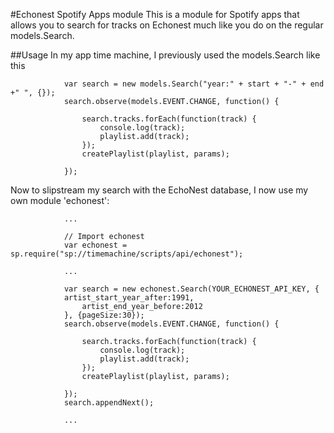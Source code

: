 #Echonest Spotify Apps module
This is a module for Spotify apps that allows you to search for tracks on Echonest much like you do on the regular models.Search.

##Usage
In my app time machine, I previously used the models.Search like this


				var search = new models.Search("year:" + start + "-" + end +" ", {});
				search.observe(models.EVENT.CHANGE, function() {
					
					search.tracks.forEach(function(track) {
						console.log(track);
						playlist.add(track);
					});
					createPlaylist(playlist, params);
					
				});
				
Now to slipstream my search with the EchoNest database, I now use my own module 'echonest':
				
				
				...
				
				// Import echonest
				var echonest = sp.require("sp://timemachine/scripts/api/echonest");
				
				...
				
				var search = new echonest.Search(YOUR_ECHONEST_API_KEY, {
				artist_start_year_after:1991,
					artist_end_year_before:2012
				}, {pageSize:30});
				search.observe(models.EVENT.CHANGE, function() {
					
					search.tracks.forEach(function(track) {
						console.log(track);
						playlist.add(track);
					});
					createPlaylist(playlist, params);
					
				});
				search.appendNext();
				
				...